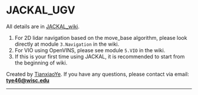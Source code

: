 # JACKAL_UGV 
All details are in [JACKAL_wiki](https://github.com/fuwafuwaboom/JACKAL_UGV/wiki).  
1. For 2D lidar navigation based on the move_base algorithm, please look directly at module `3.Navigation` in the wiki.  
2. For VIO using OpenVINS, please see module `5.VIO` in the wiki.  
3. If this is your first time using JACKAL, it is recommended to start from the beginning of wiki.

Created by [TianxiaoYe](https://github.com/fuwafuwaboom). If you have any questions, please contact via email: **tye46@wisc.edu**
***
